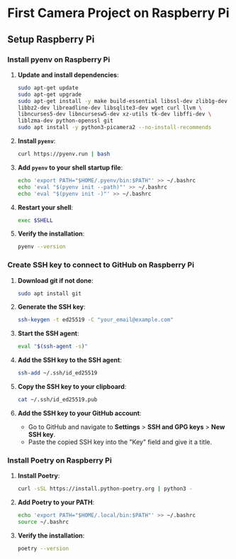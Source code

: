 # First Camera Project on Raspberry Pi

## Setup Raspberry Pi

### Install pyenv on Raspberry Pi

1. **Update and install dependencies**:
    ```bash
    sudo apt-get update
    sudo apt-get upgrade
    sudo apt-get install -y make build-essential libssl-dev zlib1g-dev \
    libbz2-dev libreadline-dev libsqlite3-dev wget curl llvm \
    libncurses5-dev libncursesw5-dev xz-utils tk-dev libffi-dev \
    liblzma-dev python-openssl git
    sudo apt install -y python3-picamera2 --no-install-recommends
    ```

2. **Install `pyenv`**:
    ```bash
    curl https://pyenv.run | bash
    ```

3. **Add `pyenv` to your shell startup file**:
    ```bash
    echo 'export PATH="$HOME/.pyenv/bin:$PATH"' >> ~/.bashrc
    echo 'eval "$(pyenv init --path)"' >> ~/.bashrc
    echo 'eval "$(pyenv init -)"' >> ~/.bashrc
    ```

4. **Restart your shell**:

    ```bash
    exec $SHELL
    ```

5. **Verify the installation**:

    ```bash
    pyenv --version
    ```

### Create SSH key to connect to GitHub on Raspberry Pi

1. **Download git if not done**:

    ```bash
    sudo apt install git
    ```

2. **Generate the SSH key**:

    ```bash
    ssh-keygen -t ed25519 -C "your_email@example.com"
    ```

3. **Start the SSH agent**:

    ```bash
    eval "$(ssh-agent -s)"
    ```

4. **Add the SSH key to the SSH agent**:

    ```bash
    ssh-add ~/.ssh/id_ed25519
    ```

5. **Copy the SSH key to your clipboard**:

    ```bash
    cat ~/.ssh/id_ed25519.pub
    ```

6. **Add the SSH key to your GitHub account**:
    - Go to GitHub and navigate to **Settings** > **SSH and GPG keys** > **New SSH key**.
    - Paste the copied SSH key into the "Key" field and give it a title.

### Install Poetry on Raspberry Pi

1. **Install Poetry**:

    ```bash
    curl -sSL https://install.python-poetry.org | python3 -
    ```

2. **Add Poetry to your PATH**:

    ```bash
    echo 'export PATH="$HOME/.local/bin:$PATH"' >> ~/.bashrc
    source ~/.bashrc
    ```

3. **Verify the installation**:

    ```bash
    poetry --version
    ```
